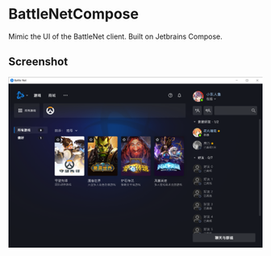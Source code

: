 # BattleNetCompose

Mimic the UI of the BattleNet client. Built on Jetbrains Compose.

## Screenshot

![Screenshot](assets/screenshot.png)